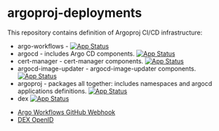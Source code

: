 # argoproj-deployments

This repository contains definition of Argoproj CI/CD infrastructure:

- argo-workflows - [![App Status](https://cd.apps.argoproj.io/api/badge?name=argo-workflows)](https://cd.apps.argoproj.io/applications/argo-workflows)
- argocd - includes Argo CD components. [![App Status](https://cd.apps.argoproj.io/api/badge?name=argo-cd)](https://cd.apps.argoproj.io/applications/argo-cd)
- cert-manager - cert-manager components. [![App Status](https://cd.apps.argoproj.io/api/badge?name=cert-manager)](https://cd.apps.argoproj.io/applications/cert-manager)
- argocd-image-updater - argocd-image-updater components. [![App Status](https://cd.apps.argoproj.io/api/badge?name=argocd-image-updater)](https://cd.apps.argoproj.io/applications/argocd-image-updater)
- argoproj - packages all together: includes namespaces and argocd applications definitions. [![App Status](https://cd.apps.argoproj.io/api/badge?name=argoproj)](https://cd.apps.argoproj.io/applications/argoproj)
- dex [![App Status](https://cd.apps.argoproj.io/api/badge?name=dex)](https://cd.apps.argoproj.io/applications/dex)


* [Argo Workflows GitHub Webhook](https://github.com/argoproj/argo/settings/hooks/263222342)
* [DEX OpenID](https://dex.apps.argoproj.io/dex/.well-known/openid-configuration)
